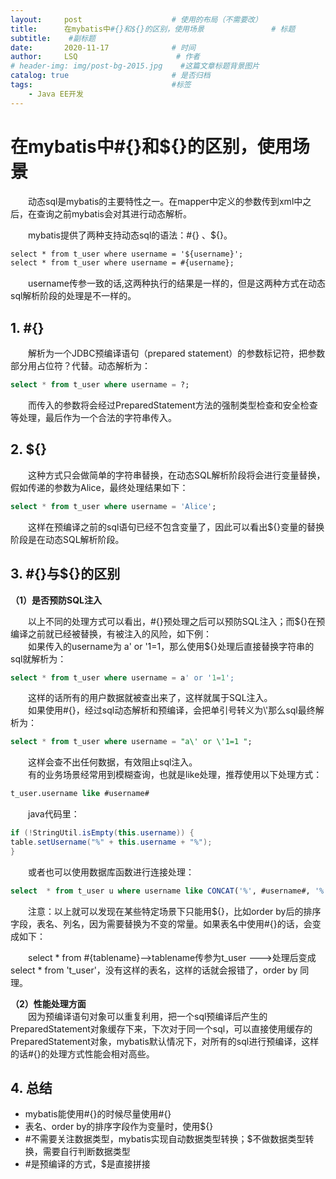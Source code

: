 ```yaml
---
layout:     post                    # 使用的布局（不需要改）
title:      在mybatis中#{}和${}的区别，使用场景               # 标题 
subtitle:    #副标题
date:       2020-11-17              # 时间
author:     LSQ                      # 作者
# header-img: img/post-bg-2015.jpg    #这篇文章标题背景图片
catalog: true                       # 是否归档
tags:                               #标签
    - Java EE开发
---
```


# 在mybatis中#{}和${}的区别，使用场景
&ensp;&ensp;&ensp;&ensp;动态sql是mybatis的主要特性之一。在mapper中定义的参数传到xml中之后，在查询之前mybatis会对其进行动态解析。

&ensp;&ensp;&ensp;&ensp;mybatis提供了两种支持动态sql的语法：#{} 、${}。
```xml
select * from t_user where username = '${username}';
select * from t_user where username = #{username};
```
&ensp;&ensp;&ensp;&ensp;username传参一致的话,这两种执行的结果是一样的，但是这两种方式在动态sql解析阶段的处理是不一样的。
## 1. #{}

&ensp;&ensp;&ensp;&ensp;解析为一个JDBC预编译语句（prepared statement）的参数标记符，把参数部分用占位符？代替。动态解析为：
```sql
select * from t_user where username = ?;
```
&ensp;&ensp;&ensp;&ensp;而传入的参数将会经过PreparedStatement方法的强制类型检查和安全检查等处理，最后作为一个合法的字符串传入。
## 2. ${}
&ensp;&ensp;&ensp;&ensp;这种方式只会做简单的字符串替换，在动态SQL解析阶段将会进行变量替换，假如传递的参数为Alice，最终处理结果如下：
```sql
select * from t_user where username = 'Alice';
```
&ensp;&ensp;&ensp;&ensp;这样在预编译之前的sql语句已经不包含变量了，因此可以看出${}变量的替换阶段是在动态SQL解析阶段。
## 3. #{}与${}的区别
**（1）是否预防SQL注入**

&ensp;&ensp;&ensp;&ensp;以上不同的处理方式可以看出，#{}预处理之后可以预防SQL注入；而\${}在预编译之前就已经被替换，有被注入的风险，如下例：<br>
&ensp;&ensp;&ensp;&ensp;如果传入的username为 a' or '1=1，那么使用\${}处理后直接替换字符串的sql就解析为：
```sql
select * from t_user where username = a' or '1=1';
```
&ensp;&ensp;&ensp;&ensp;这样的话所有的用户数据就被查出来了，这样就属于SQL注入。<br>
&ensp;&ensp;&ensp;&ensp;如果使用#{}，经过sql动态解析和预编译，会把单引号转义为\\'那么sql最终解析为：
```sql
select * from t_user where username = "a\' or \'1=1 ";
```
&ensp;&ensp;&ensp;&ensp;这样会查不出任何数据，有效阻止sql注入。<br>
&ensp;&ensp;&ensp;&ensp;有的业务场景经常用到模糊查询，也就是like处理，推荐使用以下处理方式：<br>
```sql
t_user.username like #username#
```
&ensp;&ensp;&ensp;&ensp;java代码里：
```java
if (!StringUtil.isEmpty(this.username)) {
table.setUsername("%" + this.username + "%");
}
```
&ensp;&ensp;&ensp;&ensp;或者也可以使用数据库函数进行连接处理：
```sql
select  * from t_user u where username like CONCAT('%', #username#, '%')
```
&ensp;&ensp;&ensp;&ensp;注意：以上就可以发现在某些特定场景下只能用${}，比如order by后的排序字段，表名、列名，因为需要替换为不变的常量。如果表名中使用#{}的话，会变成如下：<br>


&ensp;&ensp;&ensp;&ensp;select * from #{tablename}-->tablename传参为t_user --->处理后变成 select * from 't_user'，没有这样的表名，这样的话就会报错了，order by 同理。<br>


**（2）性能处理方面**
<br>&ensp;&ensp;&ensp;&ensp;因为预编译语句对象可以重复利用，把一个sql预编译后产生的PreparedStatement对象缓存下来，下次对于同一个sql，可以直接使用缓存的PreparedStatement对象，mybatis默认情况下，对所有的sql进行预编译，这样的话#{}的处理方式性能会相对高些。
## 4. 总结

 - mybatis能使用#{}的时候尽量使用#{}
 - 表名、order by的排序字段作为变量时，使用${}
 - #不需要关注数据类型，mybatis实现自动数据类型转换；$不做数据类型转换，需要自行判断数据类型
 - #是预编译的方式，$是直接拼接
